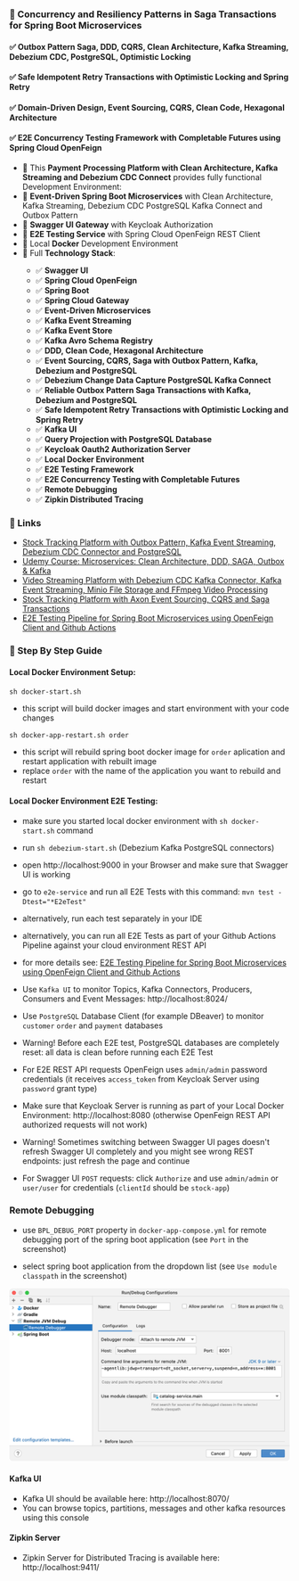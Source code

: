 ### 📖 Concurrency and Resiliency Patterns in Saga Transactions for Spring Boot Microservices

#### ✅ Outbox Pattern Saga, DDD, CQRS, Clean Architecture, Kafka Streaming, Debezium CDC, PostgreSQL, Optimistic Locking
#### ✅ Safe Idempotent Retry Transactions with Optimistic Locking and Spring Retry
#### ✅ Domain-Driven Design, Event Sourcing, CQRS, Clean Code, Hexagonal Architecture
#### ✅ E2E Concurrency Testing Framework with Completable Futures using Spring Cloud OpenFeign

<ul style="list-style-type:disc">
    <li>📖 This <b>Payment Processing Platform with Clean Architecture, Kafka Streaming and Debezium CDC Connect</b> provides fully functional Development Environment:</li>
    <li>📖 <b>Event-Driven Spring Boot Microservices</b> with Clean Architecture, Kafka Streaming, Debezium CDC PostgreSQL Kafka Connect and Outbox Pattern</li>
    <li>📖 <b>Swagger UI Gateway</b> with Keycloak Authorization</li>
    <li>📖 <b>E2E Testing Service</b> with Spring Cloud OpenFeign REST Client</li>
    <li>📖 Local <b>Docker</b> Development Environment</li>
  <li>📖 Full <b>Technology Stack</b>:</li>
  <ul>
    <li>✅ <b>Swagger UI</b></li>
    <li>✅ <b>Spring Cloud OpenFeign</b></li>
    <li>✅ <b>Spring Boot</b></li>
    <li>✅ <b>Spring Cloud Gateway</b></li>
    <li>✅ <b>Event-Driven Microservices</b></li>
    <li>✅ <b>Kafka Event Streaming</b></li>
    <li>✅ <b>Kafka Event Store</b></li>
    <li>✅ <b>Kafka Avro Schema Registry</b></li>
    <li>✅ <b>DDD, Clean Code, Hexagonal Architecture</b></li>
    <li>✅ <b>Event Sourcing, CQRS, Saga with Outbox Pattern, Kafka, Debezium and PostgreSQL</b></li>
    <li>✅ <b>Debezium Change Data Capture PostgreSQL Kafka Connect</b></li>
    <li>✅ <b>Reliable Outbox Pattern Saga Transactions with Kafka, Debezium and PostgreSQL</b></li>
    <li>✅ <b>Safe Idempotent Retry Transactions with Optimistic Locking and Spring Retry</b></li>
    <li>✅ <b>Kafka UI</b></li>
    <li>✅ <b>Query Projection with PostgreSQL Database</b></li>
    <li>✅ <b>Keycloak Oauth2 Authorization Server</b></li>
    <li>✅ <b>Local Docker Environment</b></li>
    <li>✅ <b>E2E Testing Framework</b></li>
    <li>✅ <b>E2E Concurrency Testing with Completable Futures</b></li>
    <li>✅ <b>Remote Debugging</b></li>
    <li>✅ <b>Zipkin Distributed Tracing</b></li>
  </ul>
</ul>

### 📖 Links

- [Stock Tracking Platform with Outbox Pattern, Kafka Event Streaming, Debezium CDC Connector and PostgreSQL](https://github.com/skyglass/stock-tracking-03)
- [Udemy Course: Microservices: Clean Architecture, DDD, SAGA, Outbox & Kafka](https://www.udemy.com/course/microservices-clean-architecture-ddd-saga-outbox-kafka-kubernetes/)
- [Video Streaming Platform with Debezium CDC Kafka Connector, Kafka Event Streaming, Minio File Storage and FFmpeg Video Processing](https://github.com/greeta-video-01/video-api)
- [Stock Tracking Platform with Axon Event Sourcing, CQRS and Saga Transactions](https://github.com/greeta-stock-02/stock-api)
- [E2E Testing Pipeline for Spring Boot Microservices using OpenFeign Client and Github Actions](https://www.linkedin.com/pulse/e2e-testing-pipeline-spring-boot-microservices-using-openfeign/)

### 📖 Step By Step Guide

#### Local Docker Environment Setup:

```
sh docker-start.sh
```

- this script will build docker images and start environment with your code changes

```
sh docker-app-restart.sh order
```

- this script will rebuild spring boot docker image for `order` aplication and restart application with rebuilt image
- replace `order` with the name of the application you want to rebuild and restart


#### Local Docker Environment E2E Testing:

- make sure you started local docker environment with `sh docker-start.sh` command

- run `sh debezium-start.sh` (Debezium Kafka PostgreSQL connectors)

- open http://localhost:9000 in your Browser and make sure that Swagger UI is working

- go to `e2e-service` and run all E2E Tests with this command: `mvn test -Dtest="*E2eTest"`

- alternatively, run each test separately in your IDE

- alternatively, you can run all E2E Tests as part of your Github Actions Pipeline against your cloud environment REST API

- for more details see: [E2E Testing Pipeline for Spring Boot Microservices using OpenFeign Client and Github Actions](https://www.linkedin.com/pulse/e2e-testing-pipeline-spring-boot-microservices-using-openfeign/)

- Use `Kafka UI` to monitor Topics, Kafka Connectors, Producers, Consumers and Event Messages: http://localhost:8024/

- Use `PostgreSQL` Database Client (for example DBeaver) to monitor `customer` `order` and `payment` databases

- Warning! Before each E2E test, PostgreSQL databases are completely reset: all data is clean before running each E2E Test

- For E2E REST API requests OpenFeign uses  `admin/admin` password credentials (it receives `access_token` from Keycloak Server using `password` grant type)

- Make sure that Keycloak Server is running as part of your Local Docker Environment: http://localhost:8080 (otherwise OpenFeign REST API authorized requests will not work)

- Warning! Sometimes switching between Swagger UI pages doesn't refresh Swagger UI completely and you might see wrong REST endpoints: just refresh the page and continue

- For Swagger UI `POST` requests: click `Authorize` and use `admin/admin` or `user/user` for credentials (`clientId` should be `stock-app`)


### Remote Debugging

- use `BPL_DEBUG_PORT` property in `docker-app-compose.yml` for remote debugging port of the spring boot application (see `Port` in the screenshot)

- select spring boot application from the dropdown list (see `Use module classpath` in the screenshot)

![Configuration to debug a containerized Java application from IntelliJ IDEA](documentation/06-14.png)

#### Kafka UI

- Kafka UI should be available here: http://localhost:8070/
- You can browse topics, partitions, messages and other kafka resources using this console

#### Zipkin Server

- Zipkin Server for Distributed Tracing is available here: http://localhost:9411/
